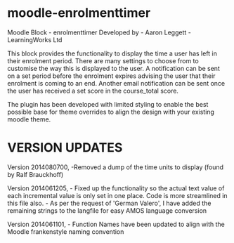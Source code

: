 moodle-enrolmenttimer
=====================

Moodle Block - enrolmenttimer
Developed by - Aaron Leggett - LearningWorks Ltd

This block provides the functionality to display the time a user has left in their enrolment period. There are many settings to choose from to customise the way this is displayed to the user. A notification can be sent on a set period before the enrolment expires advising the user that their enrolment is coming to an end. Another email notification can be sent once the user has received a set score in the course_total score.

The plugin has been developed with limited styling to enable the best possible base for theme overrides to align the design with your existing moodle theme.


VERSION UPDATES
===============

Version 2014080700, -Removed a dump of the time units to display (found by Ralf Brauckhoff)

Version 2014061205, - Fixed up the functionality so the actual text value of each incremental value is only set in one place. Code is more streamlined in this file also. - As per the request of 'German Valero', I have added the remaining strings to the langfile for easy AMOS language conversion

Version 2014061101, - Function Names have been updated to align with the Moodle frankenstyle naming convention